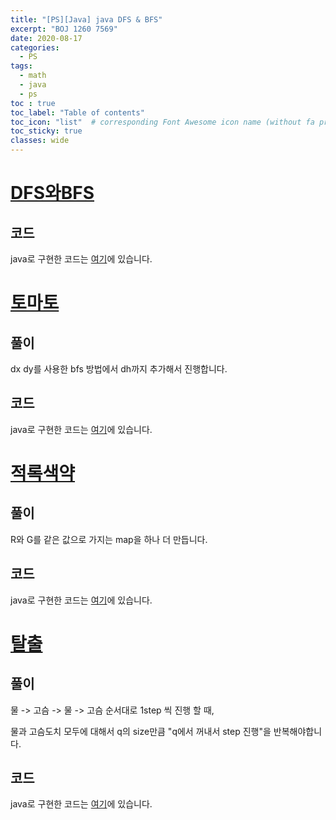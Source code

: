 ```yaml
---
title: "[PS][Java] java DFS & BFS"
excerpt: "BOJ 1260 7569"
date: 2020-08-17
categories:
  - PS
tags:
  - math
  - java
  - ps
toc : true
toc_label: "Table of contents"
toc_icon: "list"  # corresponding Font Awesome icon name (without fa prefix)
toc_sticky: true
classes: wide  
---
```


# [DFS와BFS](boj.kr/1260)

## 코드

java로 구현한 코드는 [여기](https://gist.github.com/niklasjang/073e2de4efe046636fcdb5fadfe449d7)에 있습니다.  

# [토마토](boj.kr/7569)

## 풀이

dx dy를 사용한 bfs 방법에서 dh까지 추가해서 진행합니다.  

## 코드

java로 구현한 코드는 [여기](https://gist.github.com/niklasjang/e0d7a46ecbf95378cf96a97816a887fb)에 있습니다.  

# [적록색약](boj.kr/10026)

## 풀이

R와 G를 같은 값으로 가지는 map을 하나 더 만듭니다. 

## 코드

java로 구현한 코드는 [여기](https://gist.github.com/niklasjang/ef68cfd8c08f7fb53dc60bfd92578ae4)에 있습니다.  

# [탈출](boj.kr/3055)

## 풀이

물 -> 고슴 -> 물 -> 고슴 순서대로 1step 씩 진행 할 때,

물과 고슴도치 모두에 대해서 q의 size만큼 "q에서 꺼내서 step 진행"을 반복해야합니다.  

## 코드

java로 구현한 코드는 [여기](https://gist.github.com/niklasjang/9aedc536c06ed257dabb8559c3a59317)에 있습니다.  
